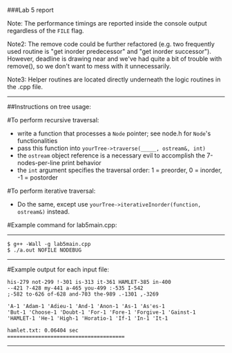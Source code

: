 ###Lab 5 report

Note: The performance timings are reported inside the console output regardless of
the `FILE` flag.

Note2: The remove code could be further refactored (e.g. two frequently used
routine is "get inorder predecessor" and "get inorder successor"). However,
deadline is drawing near and we've had quite a bit of trouble with remove(),
so we don't want to mess with it unnecessarily.

Note3: Helper routines are located directly underneath the logic routines in
the .cpp file.

---

##Instructions on tree usage:

#To perform recursive traversal:

- write a function that processes a `Node` pointer; see node.h for `Node`'s functionalities
- pass this function into `yourTree->traverse(_____, ostream&, int)`
- the `ostream` object reference is a necessary evil to accomplish the 7-nodes-per-line print behavior
- the `int` argument specifies the traversal order: 1 = preorder, 0 = inorder, -1 = postorder

#To perform iterative traversal:
- Do the same, except use `yourTree->iterativeInorder(function, ostream&)` instead.



#Example command for lab5main.cpp:

---
    $ g++ -Wall -g lab5main.cpp
    $ ./a.out NOFILE NODEBUG
---

#Example output for each input file:

    his-279 not-299 !-301 is-313 it-361 HAMLET-385 in-400 
    --421 ?-428 my-441 a-465 you-499 :-535 I-542 
    ;-582 to-626 of-628 and-703 the-989 .-1301 ,-3269 

    'A-1 'Adam-1 'Adieu-1 'And-1 'Anon-1 'As-1 'As'es-1 
    'But-1 'Choose-1 'Doubt-1 'For-1 'Fore-1 'Forgive-1 'Gainst-1 
    'HAMLET-1 'He-1 'High-1 'Horatio-1 'If-1 'In-1 'It-1 

    hamlet.txt: 0.06404 sec
    ======================================

---
